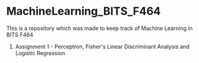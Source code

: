 # MachineLearning_BITS_F464
This is a repository which was made to keep track of Machine Learning in BITS F464

1. Assignment 1 - Perceptron, Fisher's Linear Discriminant Analysis and Logistic Regression
